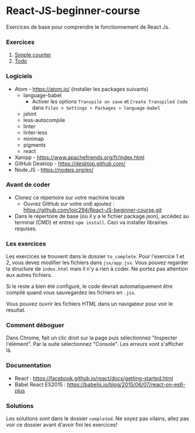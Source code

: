 # React-JS-beginner-course

Exercices de base pour comprendre le fonctionnement de React Js.

### Exercices
1. [Simple counter](https://github.com/loic294/React-JS-beginner-course/tree/master/to_complete/1_counter)
1. [Todo](https://github.com/loic294/React-JS-beginner-course/tree/master/to_complete/2_to-do) 

### Logiciels
- Atom - https://atom.io/ (installer les packages suivants)
  - language-babel
    - Activer les options `Transpile on save` et `Create Transpiled Code` dans `Files > Settings > Packages > language-babel`   
  - jshint
  - less-autocompile
  - linter
  - linter-less
  - minimap
  - pigments
  - react
- Xampp - https://www.apachefriends.org/fr/index.html
- GitHub Desktop - https://desktop.github.com/
- Node.JS - https://nodejs.org/en/

### Avant de coder
- Clonez ce répertoire sur votre machine locale
  - Ouvrez GitHub sur votre ordi ajoutez : https://github.com/loic294/React-JS-beginner-course.git   
- Dans le répertoire de base (où il y a le fichier package.json), accédez au terminal (CMD) et entrez `npm install`. Ceci va installer librairies requises.

### Les exercices
Les exercices se trouvent dans le dossier `to_complete`. Pour l'exercice 1 et 2, vous devez modifier les fichiers dans `jsx/app.jsx`. Vous pouvez regarder la structure de `index.html` mais il n'y a rien à coder. Ne portez pas attention aux autres fichiers.

Si le reste a bien été configuré, le code devrait automatiquement être compilé quand vous sauvegardez les fichiers en `.jsx`.

Vous pouvez ouvrir les fichiers HTML dans un navigateur pour voir le résultat.

### Comment déboguer
Dans Chrome, fait un clic droit sur la page puis sélectionnez "Inspecter l'élément". Par la suite sélectionnez "Console". Les erreurs vont s'afficher là.

### Documentation
- React : https://facebook.github.io/react/docs/getting-started.html
- Babel React ES2015 : https://babeljs.io/blog/2015/06/07/react-on-es6-plus

### Solutions
Les solutions sont dans le dossier `completed`. Ne soyez pas vilains, allez pas voir ce dossier avant d'avoir fini les exercices!
